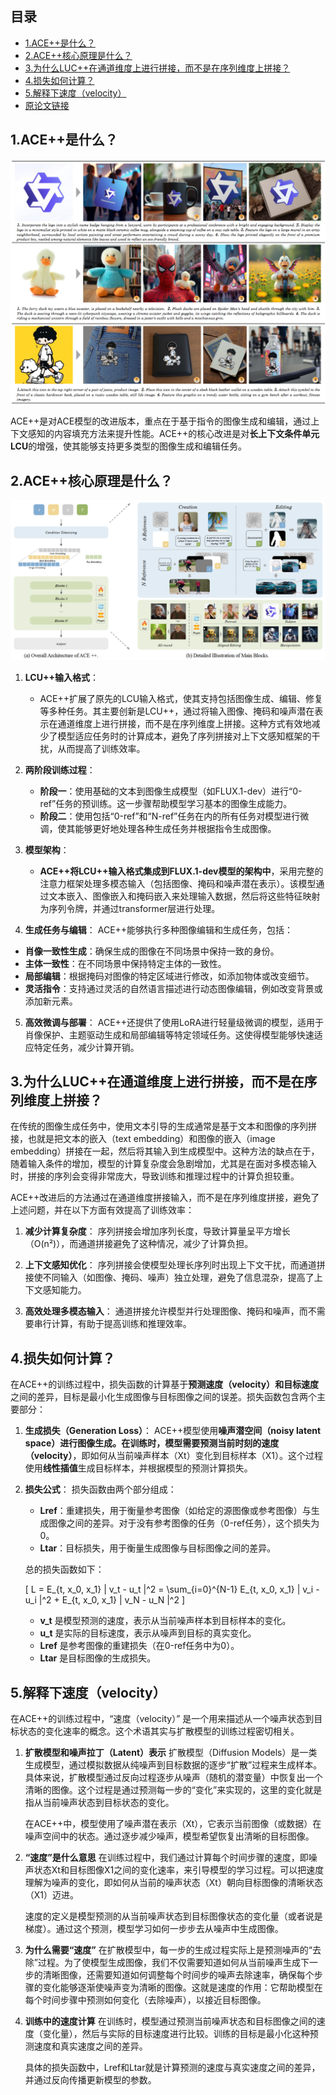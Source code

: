 ## 目录

- [1.ACE++是什么？](#ACE++是什么？)
- [2.ACE++核心原理是什么？](#2.ACE++核心原理是什么？)
- [3.为什么LUC++在通道维度上进行拼接，而不是在序列维度上拼接？](#3.为什么LUC++在通道维度上进行拼接，而不是在序列维度上拼接？)
- [4.损失如何计算？](#4.损失如何计算？)
- [5.解释下速度（velocity）](#5.解释下速度（velocity）)
- [原论文链接](https://arxiv.org/pdf/2410.00086)

<h2 id="1.ACE++是什么？">1.ACE++是什么？</h2>

![](./images/ACE++介绍.png)

ACE++是对ACE模型的改进版本，重点在于基于指令的图像生成和编辑，通过上下文感知的内容填充方法来提升性能。ACE++的核心改进是对**长上下文条件单元LCU**的增强，使其能够支持更多类型的图像生成和编辑任务。

<h2 id="2.ACE++核心原理是什么？">2.ACE++核心原理是什么？</h2>

![](./images/ACE++框架.png)

1. **LCU++输入格式**：
   - ACE++扩展了原先的LCU输入格式，使其支持包括图像生成、编辑、修复等多种任务。其主要创新是LCU++，通过将输入图像、掩码和噪声潜在表示在通道维度上进行拼接，而不是在序列维度上拼接。这种方式有效地减少了模型适应任务时的计算成本，避免了序列拼接对上下文感知框架的干扰，从而提高了训练效率。

2. **两阶段训练过程**：
   - **阶段一**：使用基础的文本到图像生成模型（如FLUX.1-dev）进行“0-ref”任务的预训练。这一步骤帮助模型学习基本的图像生成能力。
   - **阶段二**：使用包括“0-ref”和“N-ref”任务在内的所有任务对模型进行微调，使其能够更好地处理各种生成任务并根据指令生成图像。

3. **模型架构**：
   - **ACE++将LCU++输入格式集成到FLUX.1-dev模型的架构中**，采用完整的注意力框架处理多模态输入（包括图像、掩码和噪声潜在表示）。该模型通过文本嵌入、图像嵌入和掩码嵌入来处理输入数据，然后将这些特征映射为序列令牌，并通过transformer层进行处理。

4. **生成任务与编辑**：
  ACE++能够执行多种图像编辑和生成任务，包括：

  - **肖像一致性生成**：确保生成的图像在不同场景中保持一致的身份。
  - **主体一致性**：在不同场景中保持特定主体的一致性。
  - **局部编辑**：根据掩码对图像的特定区域进行修改，如添加物体或改变细节。
  - **灵活指令**：支持通过灵活的自然语言描述进行动态图像编辑，例如改变背景或添加新元素。
  
5. **高效微调与部署**： 
   ACE++还提供了使用LoRA进行轻量级微调的模型，适用于肖像保护、主题驱动生成和局部编辑等特定领域任务。这使得模型能够快速适应特定任务，减少计算开销。

<h2 id="3.为什么LUC++在通道维度上进行拼接，而不是在序列维度上拼接？">3.为什么LUC++在通道维度上进行拼接，而不是在序列维度上拼接？</h2>

在传统的图像生成任务中，使用文本引导的生成通常是基于文本和图像的序列拼接，也就是把文本的嵌入（text embedding）和图像的嵌入（image embedding）拼接在一起，然后将其输入到生成模型中。这种方法的缺点在于，随着输入条件的增加，模型的计算复杂度会急剧增加，尤其是在面对多模态输入时，拼接的序列会变得非常庞大，导致训练和推理过程中的计算负担较重。

ACE++改进后的方法通过在通道维度拼接输入，而不是在序列维度拼接，避免了上述问题，并在以下方面有效提高了训练效率：
1. **减少计算复杂度**：
   序列拼接会增加序列长度，导致计算量呈平方增长（O(n²)），而通道拼接避免了这种情况，减少了计算负担。

2. **上下文感知优化**：
   序列拼接会使模型处理长序列时出现上下文干扰，而通道拼接使不同输入（如图像、掩码、噪声）独立处理，避免了信息混杂，提高了上下文感知能力。

3. **高效处理多模态输入**：
   通道拼接允许模型并行处理图像、掩码和噪声，而不需要串行计算，有助于提高训练和推理效率。


<h2 id="4.损失如何计算？">4.损失如何计算？</h2>

在ACE++的训练过程中，损失函数的计算基于**预测速度（velocity）**和**目标速度**之间的差异，目标是最小化生成图像与目标图像之间的误差。损失函数包含两个主要部分：

1. **生成损失（Generation Loss）**：
   ACE++模型使用**噪声潜空间（noisy latent space）**进行图像生成。在训练时，模型需要预测当前时刻的**速度（velocity）**，即如何从当前噪声样本（Xt）变化到目标样本（X1）。这个过程使用**线性插值**生成目标样本，并根据模型的预测计算损失。

2. **损失公式**：
   损失函数由两个部分组成：
   - **Lref**：重建损失，用于衡量参考图像（如给定的源图像或参考图像）与生成图像之间的差异。对于没有参考图像的任务（0-ref任务），这个损失为0。
   - **Ltar**：目标损失，用于衡量生成图像与目标图像之间的差异。

   总的损失函数如下：
   
   \[
   L = E_{t, x_0, x_1} \| v_t - u_t \|^2 = \sum_{i=0}^{N-1} E_{t, x_0, x_1} \| v_i - u_i \|^2 + E_{t, x_0, x_1} \| v_N - u_N \|^2
   \]

   - **v_t** 是模型预测的速度，表示从当前噪声样本到目标样本的变化。
   - **u_t** 是实际的目标速度，表示从噪声到目标的真实变化。
   - **Lref** 是参考图像的重建损失（在0-ref任务中为0）。
   - **Ltar** 是目标图像的生成损失。

<h2 id="5.解释下速度（velocity）">5.解释下速度（velocity）</h2>

在ACE++的训练过程中，“速度（velocity）” 是一个用来描述从一个噪声状态到目标状态的变化速率的概念。这个术语其实与扩散模型的训练过程密切相关。

1. **扩散模型和噪声拉丁（Latent）表示**
    扩散模型（Diffusion Models）是一类生成模型，通过模拟数据从纯噪声到目标数据的逐步“扩散”过程来生成样本。具体来说，扩散模型通过反向过程逐步从噪声（随机的潜变量）中恢复出一个清晰的图像。这个过程是通过预测每一步的“变化”来实现的，这里的变化就是指从当前噪声状态到目标状态的变化。

    在ACE++中，模型使用了噪声潜在表示（Xt），它表示当前图像（或数据）在噪声空间中的状态。通过逐步减少噪声，模型希望恢复出清晰的目标图像。

2. **“速度”是什么意思**
    在训练过程中，我们通过计算每个时间步骤的速度，即噪声状态Xt和目标图像X1之间的变化速率，来引导模型的学习过程。可以把速度理解为噪声的变化，即如何从当前的噪声状态（Xt）朝向目标图像的清晰状态（X1）迈进。

    速度的定义是模型预测的从当前噪声状态到目标图像状态的变化量（或者说是梯度）。通过这个预测，模型学习如何一步步去从噪声中生成图像。

3. **为什么需要“速度”**
    在扩散模型中，每一步的生成过程实际上是预测噪声的“去除”过程。为了使模型生成图像，我们不仅需要知道如何从当前噪声生成下一步的清晰图像，还需要知道如何调整每个时间步的噪声去除速率，确保每个步骤的变化能够逐渐使噪声变为清晰的图像。这就是速度的作用：它帮助模型在每个时间步骤中预测如何变化（去除噪声），以接近目标图像。

4. **训练中的速度计算**
    在训练时，模型通过预测当前噪声状态和目标图像之间的速度（变化量），然后与实际的目标速度进行比较。训练的目标是最小化这种预测速度和真实速度之间的差异。

    具体的损失函数中，Lref和Ltar就是计算预测的速度与真实速度之间的差异，并通过反向传播更新模型的参数。